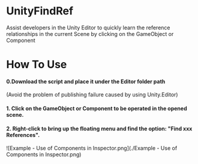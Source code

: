 # UnityFindRef
Assist developers in the Unity Editor to quickly learn the reference relationships in the current Scene by clicking on the GameObject or Component

# How To Use
#### 0.Download the script and place it under the Editor folder path
(Avoid the problem of publishing failure caused by using Unity.Editor)

#### 1. Click on the GameObject or Component to be operated in the opened scene.


#### 2. Right-click to bring up the floating menu and find the option: "Find xxx References".

![Example - Use of Components in Inspector.png](./Example - Use of Components in Inspector.png)
